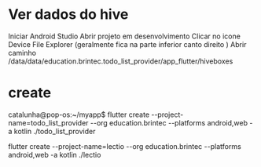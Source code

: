 # Ver dados do hive
Iniciar Android Studio
Abrir projeto em desenvolvimento
Clicar no icone Device File Explorer (geralmente fica na parte inferior canto direito )
Abrir caminho
/data/data/education.brintec.todo_list_provider/app_flutter/hiveboxes


# create
catalunha@pop-os:~/myapp$ flutter create --project-name=todo_list_provider --org education.brintec --platforms android,web -a kotlin ./todo_list_provider


flutter create --project-name=lectio --org education.brintec --platforms android,web -a kotlin ./lectio